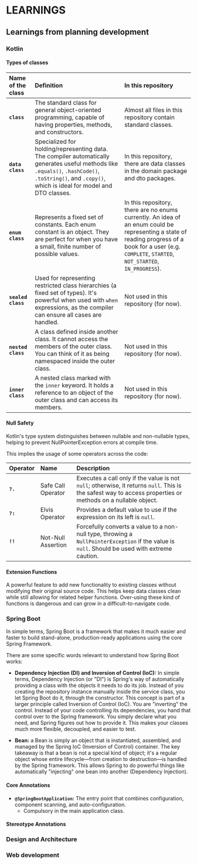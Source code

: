 # LEARNINGS
## Learnings from planning development

### Kotlin
#### Types of classes

| Name of the class | Definition | In this repository |
| :--- | :--- | :--- |
| **`class`** | The standard class for general object-oriented programming, capable of having properties, methods, and constructors. | Almost all files in this repository contain standard classes. |
| **`data class`** | Specialized for holding/representing data. The compiler automatically generates useful methods like `.equals()`, `.hashCode()`, `.toString()`, and `.copy()`, which is ideal for model and DTO classes. | In this repository, there are data classes in the domain package and dto packages. |
| **`enum class`** | Represents a fixed set of constants. Each enum constant is an object. They are perfect for when you have a small, finite number of possible values. | In this repository, there are no enums currently. An idea of an enum could be representing a state of reading progress of a book for a user (e.g. `COMPLETE`, `STARTED`, `NOT_STARTED`, `IN_PROGRESS`). |
| **`sealed class`** | Used for representing restricted class hierarchies (a fixed set of types). It's powerful when used with `when` expressions, as the compiler can ensure all cases are handled. | Not used in this repository (for now). |
| **`nested class`** | A class defined inside another class. It cannot access the members of the outer class. You can think of it as being namespaced inside the outer class. | Not used in this repository (for now). |
| **`inner class`** | A nested class marked with the `inner` keyword. It holds a reference to an object of the outer class and can access its members. | Not used in this repository (for now). |

#### Null Safety

Kotlin's type system distinguishes between nullable and non-nullable types, 
helping to prevent NullPointerException errors at compile time.

This implies the usage of some operators across the code:

| Operator | Name | Description |
| :--- | :--- | :--- |
| **`?.`** | Safe Call Operator | Executes a call only if the value is not `null`; otherwise, it returns `null`. This is the safest way to access properties or methods on a nullable object. |
| **`?:`** | Elvis Operator | Provides a default value to use if the expression on its left is `null`. |
| **`!!`** | Not-Null Assertion | Forcefully converts a value to a non-null type, throwing a `NullPointerException` if the value is `null`. Should be used with extreme caution. |

#### Extension Functions

A powerful feature to add new functionality to existing classes without modifying their original source code. 
This helps keep data classes clean while still allowing for related helper functions.
Over-using these kind of functions is dangerous and can grow in a difficult-to-navigate code.

### Spring Boot
In simple terms, Spring Boot is a framework that makes it much easier and faster to build stand-alone, production-ready applications using the core Spring Framework.

There are some specific words relevant to understand how Spring Boot works:

- **Dependency Injection (DI) and Inversion of Control (IoC):**
In simple terms, Dependency Injection (or "DI") is Spring's way of automatically providing a class with the objects it needs to do its job.
Instead of you creating the repository instance manually inside the service class, you let Spring Boot do it, through the constructor. 
This concept is part of a larger principle called Inversion of Control (IoC). 
You are "inverting" the control. Instead of your code controlling its dependencies, you hand that control over to the Spring framework. 
You simply declare what you need, and Spring figures out how to provide it. This makes your classes much more flexible, decoupled, and easier to test.

- **Bean:** a Bean is simply an object that is instantiated, assembled, and managed by the Spring IoC (Inversion of Control) container.
The key takeaway is that a bean is not a special kind of object; 
it's a regular object whose entire lifecycle—from creation to destruction—is handled by the Spring framework. This allows Spring to do powerful things like automatically "injecting" one bean into another (Dependency Injection).

#### Core Annotations

- **`@SpringBootApplication`:** The entry point that combines configuration, component scanning, and auto-configuration.
  - Compulsory in the main application class.

#### Stereotype Annotations

### Design and Architecture

### Web development
